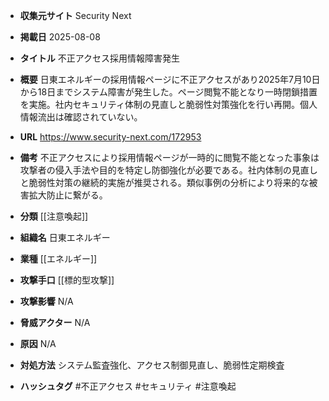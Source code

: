 - **収集元サイト**
Security Next

- **掲載日**
2025-08-08

- **タイトル**
不正アクセス採用情報障害発生

- **概要**
日東エネルギーの採用情報ページに不正アクセスがあり2025年7月10日から18日までシステム障害が発生した。ページ閲覧不能となり一時閉鎖措置を実施。社内セキュリティ体制の見直しと脆弱性対策強化を行い再開。個人情報流出は確認されていない。

- **URL**
https://www.security-next.com/172953

- **備考**
不正アクセスにより採用情報ページが一時的に閲覧不能となった事象は攻撃者の侵入手法や目的を特定し防御強化が必要である。社内体制の見直しと脆弱性対策の継続的実施が推奨される。類似事例の分析により将来的な被害拡大防止に繋がる。

- **分類**
[[注意喚起]]

- **組織名**
日東エネルギー

- **業種**
[[エネルギー]]

- **攻撃手口**
[[標的型攻撃]]

- **攻撃影響**
N/A

- **脅威アクター**
N/A

- **原因**
N/A

- **対処方法**
システム監査強化、アクセス制御見直し、脆弱性定期検査

- **ハッシュタグ**
#不正アクセス #セキュリティ #注意喚起
